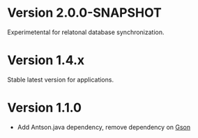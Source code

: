 # Version 2.0.0-SNAPSHOT

Experimetental for relatonal database synchronization.

# Version 1.4.x

Stable latest version for applications.

# Version 1.1.0

- Add Antson.java dependency, remove dependency on
[Gson](https://mvnrepository.com/artifact/com.google.code.gson/gson)
